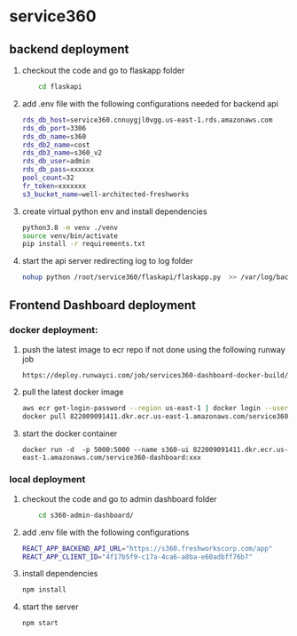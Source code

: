 # service360

## backend deployment

1) checkout the code and go to flaskapp folder
    ```bash
        cd flaskapi
2) add .env file with the following configurations needed for backend api
    ```bash
    rds_db_host=service360.cnnuygjl0vgg.us-east-1.rds.amazonaws.com
    rds_db_port=3306
    rds_db_name=s360
    rds_db2_name=cost
    rds_db3_name=s360_v2
    rds_db_user=admin
    rds_db_pass=xxxxxx
    pool_count=32
    fr_token=xxxxxxx
    s3_bucket_name=well-architected-freshworks
3) create virtual python env and install dependencies
    ```bash
    python3.8 -m venv ./venv
    source venv/bin/activate
    pip install -r requirements.txt
4) start the api server redirecting log to log folder
    ```bash
    nohup python /root/service360/flaskapi/flaskapp.py  >> /var/log/backend.log-$(date +%Y-%m-%d) 2>&1 &

## Frontend Dashboard deployment

### docker deployment:
1) push the latest image to ecr repo if not done using the following runway job
    ```
    https://deploy.runwayci.com/job/services360-dashboard-docker-build/
2) pull the latest docker image 
    ```bash
    aws ecr get-login-password --region us-east-1 | docker login --username AWS --password-stdin 822009091411.dkr.ecr.us-east-1.amazonaws.com
    docker pull 822009091411.dkr.ecr.us-east-1.amazonaws.com/service360-dashboard:xxxx
3) start the docker container
    ```
    docker run -d  -p 5000:5000 --name s360-ui 822009091411.dkr.ecr.us-east-1.amazonaws.com/service360-dashboard:xxx

### local deployment

1) checkout the code and go to admin dashboard folder
    ```bash
        cd s360-admin-dashboard/
2) add .env file with the following configurations
    ```bash
    REACT_APP_BACKEND_API_URL="https://s360.freshworkscorp.com/app"
    REACT_APP_CLIENT_ID="4f17b5f9-c17a-4ca6-a8ba-e60adbff76b7"
3) install dependencies
    ```bash
    npm install
4) start the server
    ```bash
    npm start
